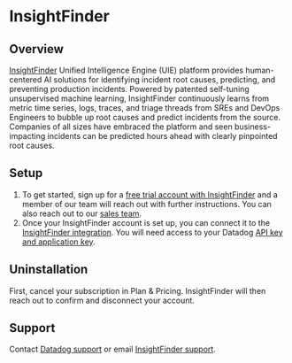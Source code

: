 # InsightFinder

## Overview
[InsightFinder][1] Unified Intelligence Engine (UIE) platform provides human-centered AI solutions for identifying incident root causes, predicting, and preventing production incidents. Powered by patented self-tuning unsupervised machine learning, InsightFinder continuously learns from metric time series, logs, traces, and triage threads from SREs and DevOps Engineers to bubble up root causes and predict incidents from the source. Companies of all sizes have embraced the platform and seen business-impacting incidents can be predicted hours ahead with clearly pinpointed root causes.

## Setup

1. To get started, sign up for a [free trial account with InsightFinder][1] and a member of our team will reach out with further instructions. You can also reach out to our [sales team][6].
2. Once your InsightFinder account is set up, you can connect it to the [InsightFinder integration][2]. You will need access to your Datadog [API key and application key][3].

## Uninstallation

First, cancel your subscription in Plan & Pricing. InsightFinder will then reach out to confirm and disconnect your account.


## Support

Contact [Datadog support][4] or email [InsightFinder support][5].


[1]: https://insightfinder.com/
[2]: https://app.datadoghq.com/integrations/insightfinder
[3]: https://docs.datadoghq.com/account_management/api-app-keys/
[4]: https://docs.datadoghq.com/help/
[5]: mailto:support@insightfinder.com
[6]: mailto:info@insightfinder.com